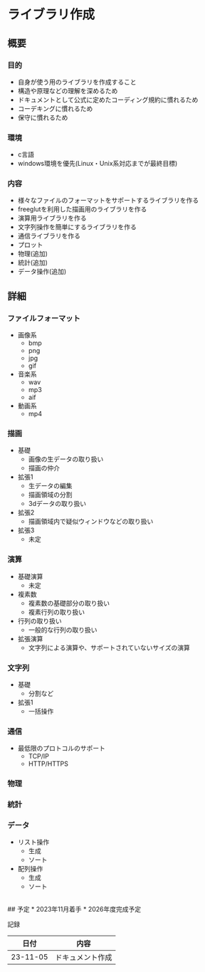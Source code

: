 # ライブラリ作成
## 概要
### 目的
* 自身が使う用のライブラリを作成すること
* 構造や原理などの理解を深めるため
* ドキュメントとして公式に定めたコーディング規約に慣れるため
* コーデキングに慣れるため
* 保守に慣れるため

### 環境
* c言語
* windows環境を優先(Linux・Unix系対応までが最終目標)

### 内容
* 様々なファイルのフォーマットをサポートするライブラリを作る
* freeglutを利用した描画用のライブラリを作る
* 演算用ライブラリを作る
* 文字列操作を簡単にするライブラリを作る
* 通信ライブラリを作る
* プロット
* 物理(追加)
* 統計(追加)
* データ操作(追加)

## 詳細
### ファイルフォーマット
* 画像系
  * bmp
  * png
  * jpg
  * gif
* 音楽系
  * wav
  * mp3
  * aif
* 動画系
  * mp4

### 描画
* 基礎
  * 画像の生データの取り扱い
  * 描画の仲介
* 拡張1
  * 生データの編集
  * 描画領域の分割
  * 3dデータの取り扱い
* 拡張2
  * 描画領域内で疑似ウィンドウなどの取り扱い
* 拡張3
  * 未定

### 演算
* 基礎演算
  * 未定
* 複素数
  * 複素数の基礎部分の取り扱い
  * 複素行列の取り扱い
* 行列の取り扱い
  * 一般的な行列の取り扱い
* 拡張演算
  * 文字列による演算や、サポートされていないサイズの演算

### 文字列
* 基礎
  * 分割など
* 拡張1
  * 一括操作

### 通信
* 最低限のプロトコルのサポート
  * TCP/IP
  * HTTP/HTTPS

### 物理

### 統計

### データ
* リスト操作
  * 生成
  * ソート
* 配列操作
  * 生成
  * ソート

<br>
## 予定
* 2023年11月着手
* 2026年度完成予定

記録

|    日付   |     内容     |
|:--------:|:------------:|
| 23-11-05 | ドキュメント作成 |